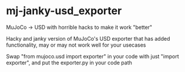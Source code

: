 # mj-janky-usd_exporter
MuJoCo -> USD with horrible hacks to make it work "better"

Hacky and janky version of MuJoCo's USD exporter that has added functionality, may or may not work well for your usecases

Swap "from mujoco.usd import exporter" in your code with just "import exporter", and put the exporter.py in your code path
